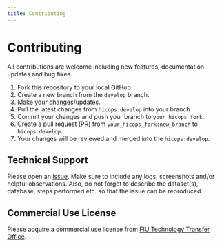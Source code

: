 ```yaml
---
title: Contributing
---
```


# Contributing
All contributions are welcome including new features, documentation updates and bug fixes.

1. Fork this repository to your local GitHub.
2. Create a new branch from the `develop` branch.
3. Make your changes/updates.
4. Pull the latest changes from `hicops:develop` into your branch
5. Commit your changes and push your branch to `your_hicops_fork`.
6. Create a pull request (PR) from `your_hicops_fork:new_branch` to `hicops:develop`.
7. Your changes will be reviewed and merged into the `hicops:develop`.

## Technical Support
Please open an [issue](https://github.com/pcdslab/hicops/issues). Make sure to include any logs, screenshots and/or helpful observations. Also, do not forget to describe the dataset(s), database, steps performed etc. so that the issue can be reproduced.

## Commercial Use License
Please acquire a commercial use license from [FIU Technology Transfer Office](http://research.fiu.edu/ored/).

